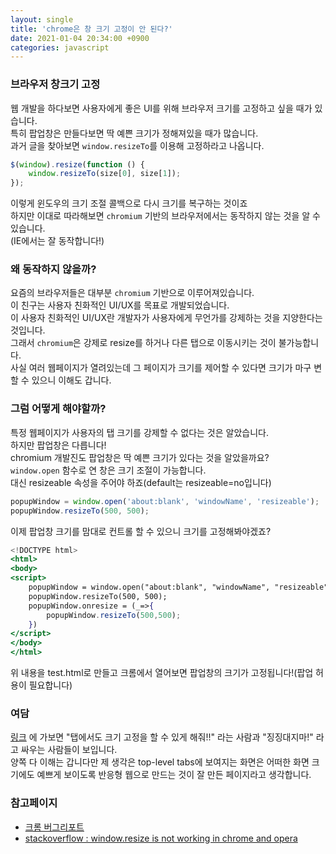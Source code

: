 ```yaml
---
layout: single
title: 'chrome은 창 크기 고정이 안 된다?'
date: 2021-01-04 20:34:00 +0900
categories: javascript
---
```


### 브라우저 창크기 고정

웹 개발을 하다보면 사용자에게 좋은 UI를 위해 브라우저 크기를 고정하고 싶을 때가 있습니다.<br>
특히 팝업창은 만들다보면 딱 예쁜 크기가 정해져있을 때가 많습니다.<br>
과거 글을 찾아보면 `window.resizeTo`를 이용해 고정하라고 나옵니다.

```jsx
$(window).resize(function () {
    window.resizeTo(size[0], size[1]);
});
```

이렇게 윈도우의 크기 조절 콜백으로 다시 크기를 복구하는 것이죠<br>
하지만 이대로 따라해보면 `chromium` 기반의 브라우저에서는 동작하지 않는 것을 알 수 있습니다.<br>
(IE에서는 잘 동작합니다!)

### 왜 동작하지 않을까?

요즘의 브라우저들은 대부분 `chromium` 기반으로 이루어져있습니다.<br>
이 친구는 사용자 친화적인 UI/UX를 목표로 개발되었습니다.<br>
이 사용자 친화적인 UI/UX란 개발자가 사용자에게 무언가를 강제하는 것을 지양한다는 것입니다.<br>
그래서 `chromium`은 강제로 resize를 하거나 다른 탭으로 이동시키는 것이 불가능합니다.<br>
사실 여러 웹페이지가 열려있는데 그 페이지가 크기를 제어할 수 있다면 크기가 마구 변할 수 있으니 이해도 갑니다.

### 그럼 어떻게 해야할까?

특정 웹페이지가 사용자의 탭 크기를 강제할 수 없다는 것은 알았습니다.<br>
하지만 팝업창은 다릅니다!<br>
chromium 개발진도 팝업창은 딱 예쁜 크기가 있다는 것을 알았을까요?<br>
`window.open` 함수로 연 창은 크기 조절이 가능합니다.<br>
대신 resizeable 속성을 주어야 하죠(default는 resizeable=no입니다)

```jsx
popupWindow = window.open('about:blank', 'windowName', 'resizeable');
popupWindow.resizeTo(500, 500);
```

이제 팝업창 크기를 맘대로 컨트롤 할 수 있으니 크기를 고정해봐야겠죠?

```jsx
<!DOCTYPE html>
<html>
<body>
<script>
	popupWindow = window.open("about:blank", "windowName", "resizeable");
	popupWindow.resizeTo(500, 500);
	popupWindow.onresize = (_=>{
	    popupWindow.resizeTo(500,500);
	})
</script>
</body>
</html>
```

위 내용을 test.html로 만들고 크롬에서 열어보면 팝업창의 크기가 고정됩니다!(팝업 허용이 필요합니다)

### 여담

[링크](https://bugs.chromium.org/p/chromium/issues/detail?id=2091) 에 가보면 "탭에서도 크기 고정을 할 수 있게 해줘!!" 라는 사람과 "징징대지마!" 라고 싸우는 사람들이 보입니다.<br>
양쪽 다 이해는 갑니다만 제 생각은 top-level tabs에 보여지는 화면은 어떠한 화면 크기에도 예쁘게 보이도록 반응형 웹으로 만드는 것이 잘 만든 페이지라고 생각합니다.

### 참고페이지

-   [크롬 버그리포트](https://bugs.chromium.org/p/chromium/issues/detail?id=2091)<br>
-   [stackoverflow : window.resize is not working in chrome and opera](https://stackoverflow.com/questions/5139323/window-resize-is-not-working-in-chrome-and-opera)
